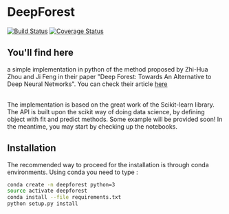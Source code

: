 # DeepForest
[![Build Status](https://travis-ci.org/nitlev/deepforest.svg?branch=master)](https://travis-ci.org/nitlev/deepforest)
[![Coverage Status](https://coveralls.io/repos/github/nitlev/deepforest/badge.svg?branch=dev)](https://coveralls.io/github/nitlev/deepforest?branch=dev)


## You'll find here
a simple implementation in python of the method proposed by Zhi-Hua Zhou and Ji
Feng in their paper "Deep Forest: Towards An Alternative to Deep Neural Networks".
You can check their article [here](https://arxiv.org/pdf/1702.08835.pdf)
<br><br>
 
The implementation is based on the great work of the Scikit-learn library. The
API is built upon the scikit way of doing data science, by defining object with
fit and predict methods. Some example will be provided soon! In the meantime, 
you may start by checking up the notebooks.
 
 
## Installation
 
The recommended way to proceed for the installation is through conda environments.
Using conda you need to type :
```bash
conda create -n deepforest python=3
source activate deepforest
conda install --file requirements.txt
python setup.py install
```